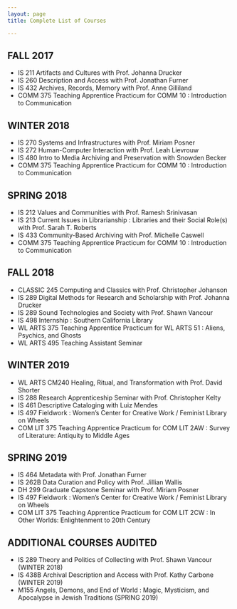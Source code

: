 ```yaml
---
layout: page
title: Complete List of Courses

---
```


## FALL 2017
- IS 211 Artifacts and Cultures with Prof. Johanna Drucker
- IS 260 Description and Access with Prof. Jonathan Furner
- IS 432 Archives, Records, Memory with Prof. Anne Gilliland
- COMM 375 Teaching Apprentice Practicum for COMM 10 : Introduction to Communication

## WINTER 2018
- IS 270 Systems and Infrastructures with Prof. Miriam Posner 
- IS 272 Human-Computer Interaction with Prof. Leah Lievrouw 
- IS 480 Intro to Media Archiving and Preservation with Snowden Becker
- COMM 375 Teaching Apprentice Practicum for COMM 10 : Introduction to Communication

## SPRING 2018
- IS 212 Values and Communities with Prof. Ramesh Srinivasan 
- IS 213 Current Issues in Librarianship : Libraries and their Social Role(s) with Prof. Sarah T. Roberts
- IS 433 Community-Based Archiving with Prof. Michelle Caswell 
- COMM 375 Teaching Apprentice Practicum for COMM 10 : Introduction to Communication

## FALL 2018
- CLASSIC 245 Computing and Classics with Prof. Christopher Johanson
- IS 289 Digital Methods for Research and Scholarship with Prof. Johanna Drucker
- IS 289 Sound Technologies and Society with Prof. Shawn Vancour
- IS 498 Internship : Southern California Library
- WL ARTS 375 Teaching Apprentice Practicum for WL ARTS 51 : Aliens, Psychics, and Ghosts
- WL ARTS 495 Teaching Assistant Seminar

## WINTER 2019
- WL ARTS CM240 Healing, Ritual, and Transformation with Prof. David Shorter
- IS 288 Research Apprenticeship Seminar with Prof. Christopher Kelty
- IS 461 Descriptive Cataloging with Luiz Mendes
- IS 497 Fieldwork : Women’s Center for Creative Work / Feminist Library on Wheels 
- COM LIT 375 Teaching Apprentice Practicum for COM LIT 2AW : Survey of Literature: Antiquity to Middle Ages

## SPRING 2019
- IS 464 Metadata with Prof. Jonathan Furner 
- IS 262B Data Curation and Policy with Prof. Jillian Wallis
- DH 299 Graduate Capstone Seminar with Prof. Miriam Posner
- IS 497 Fieldwork : Women’s Center for Creative Work / Feminist Library on Wheels 
- COM LIT 375 Teaching Apprentice Practicum for COM LIT 2CW : In Other Worlds: Enlightenment to 20th Century

## ADDITIONAL COURSES AUDITED
- IS 289 Theory and Politics of Collecting with Prof. Shawn Vancour (WINTER 2018)
- IS 438B Archival Description and Access with Prof. Kathy Carbone (WINTER 2019) 
- M155 Angels, Demons, and End of World : Magic, Mysticism, and Apocalypse in Jewish Traditions (SPRING 2019) 

